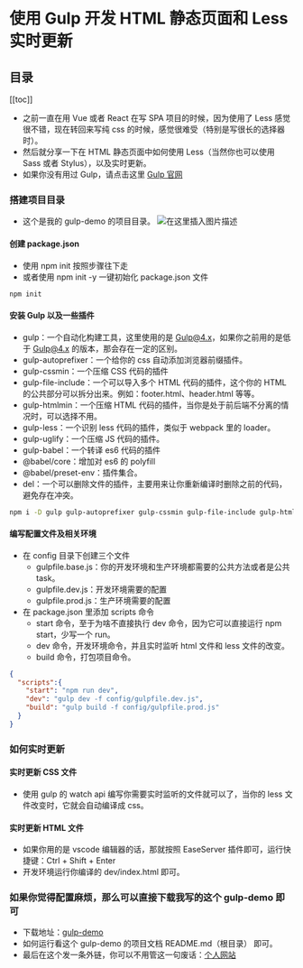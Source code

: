 # 使用 Gulp 开发 HTML 静态页面和 Less 实时更新

## 目录

[[toc]]

- 之前一直在用 Vue 或者 React 在写 SPA 项目的时候，因为使用了 Less 感觉很不错，现在转回来写纯 css 的时候，感觉很难受（特别是写很长的选择器时）。
- 然后就分享一下在 HTML 静态页面中如何使用 Less（当然你也可以使用 Sass 或者 Stylus），以及实时更新。
- 如果你没有用过 Gulp，请点击这里 [Gulp 官网](https://www.gulpjs.com.cn/)

### 搭建项目目录

- 这个是我的 gulp-demo 的项目目录。
  ![在这里插入图片描述](https://img-blog.csdnimg.cn/20200803165117429.png)

#### 创建 package.json

- 使用 npm init 按照步骤往下走
- 或者使用 npm init -y 一键初始化 package.json 文件

```sh
npm init
```

#### 安装 Gulp 以及一些插件

- gulp：一个自动化构建工具，这里使用的是 Gulp@4.x，如果你之前用的是低于 Gulp@4.x 的版本，那会存在一定的区别。
- gulp-autoprefixer：一个给你的 css 自动添加浏览器前缀插件。
- gulp-cssmin：一个压缩 CSS 代码的插件
- gulp-file-include：一个可以导入多个 HTML 代码的插件，这个你的 HTML 的公共部分可以拆分出来。例如：footer.html、header.html 等等。
- gulp-htmlmin：一个压缩 HTML 代码的插件，当你是处于前后端不分离的情况时，可以选择不用。
- gulp-less：一个识别 less 代码的插件，类似于 webpack 里的 loader。
- gulp-uglify：一个压缩 JS 代码的插件。
- gulp-babel：一个转译 es6 代码的插件
- @babel/core：增加对 es6 的 polyfill
- @babel/preset-env：插件集合。
- del：一个可以删除文件的插件，主要用来让你重新编译时删除之前的代码，避免存在冲突。

```sh
npm i -D gulp gulp-autoprefixer gulp-cssmin gulp-file-include gulp-htmlmin gulp-less gulp-uglify gulp-babel @babel/core @babel/preset-env del
```

#### 编写配置文件及相关环境

- 在 config 目录下创建三个文件
  - gulpfile.base.js：你的开发环境和生产环境都需要的公共方法或者是公共 task。
  - gulpfile.dev.js：开发环境需要的配置
  - gulpfile.prod.js：生产环境需要的配置
- 在 package.json 里添加 scripts 命令
  - start 命令，至于为啥不直接执行 dev 命令，因为它可以直接运行 npm start，少写一个 run。
  - dev 命令，开发环境命令，并且实时监听 html 文件和 less 文件的改变。
  - build 命令，打包项目命令。

```json
{
  "scripts":{
    "start": "npm run dev",
    "dev": "gulp dev -f config/gulpfile.dev.js",
    "build": "gulp build -f config/gulpfile.prod.js"
  }
}
```

### 如何实时更新

#### 实时更新 CSS 文件

- 使用 gulp 的 watch api 编写你需要实时监听的文件就可以了，当你的 less 文件改变时，它就会自动编译成 css。

#### 实时更新 HTML 文件

- 如果你用的是 vscode 编辑器的话，那就按照 EaseServer 插件即可，运行快捷键：Ctrl + Shift + Enter
- 开发环境运行你编译的 dev/index.html 即可。

### 如果你觉得配置麻烦，那么可以直接下载我写的这个 gulp-demo 即可

- 下载地址：[gulp-demo](https://gitee.com/MINECASE/gulp-demo.git)
- 如何运行看这个 gulp-demo 的项目文档 README.md（根目录） 即可。
- 最后在这个发一条外链，你可以不用管这一句废话：[个人网站](https://biaov.cn/)
